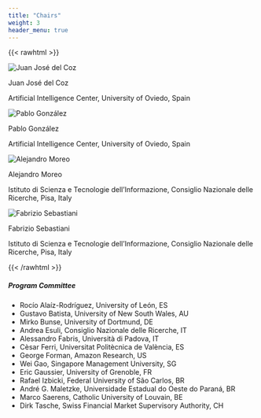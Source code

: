 ```yaml
---
title: "Chairs"
weight: 3
header_menu: true
---
```

{{< rawhtml >}}


<section class="organizers">
  <img src="https://www.aic.uniovi.es/juanjo/wp-content/uploads/sites/9/2020/02/fotoperfil-2.jpg" alt="Juan José del Coz" class="profile-pic">
  <div class="organizer-info">
  <p id="juan-jos-del-coz" class="organizer-name">Juan José del Coz</p>
  <p id="artificial-intelligence-center-university-of-oviedo-spain">Artificial Intelligence Center, University of Oviedo, Spain</p>
  </div>
</section>

<section class="organizers">

  <img src="https://scholar.googleusercontent.com/citations?view_op=view_photo&amp;user=09PnhhoAAAAJ&amp;citpid=1" alt="Pablo González" class="profile-pic"></p>
  <div class="organizer-info" >
    <p id="pablo-gonzlez" class="organizer-name">Pablo González</p>
    <p id="artificial-intelligence-center-university-of-oviedo-spain-1">Artificial Intelligence Center, University of Oviedo, Spain</p>
  </div>
</section>

<section class="organizers">

  <img src="https://scholar.googleusercontent.com/citations?view_op=view_photo&amp;user=4RIy5E4AAAAJ&amp;citpid=7" alt="Alejandro Moreo" class="profile-pic">
  <div class="organizer-info">
    <p id="alejandro-moreo" class="organizer-name">Alejandro Moreo</p>
    <p id="istituto-di-scienza-e-tecnologie-dellinformazione-consiglio-nazionale-delle-ricerche-pisa-italy">Istituto di Scienza e Tecnologie dell’Informazione, Consiglio Nazionale delle Ricerche, Pisa, Italy</p>
  </div>
</section>

<section class="organizers">
  <img src="https://scholar.googleusercontent.com/citations?view_op=view_photo&amp;user=WZBcZV4AAAAJ&amp;citpid=33" alt="Fabrizio Sebastiani" class="profile-pic">
  <div class="organizer-info">
    <p id="fabrizio-sebastiani" class="organizer-name">Fabrizio Sebastiani</h3>
    <p id="istituto-di-scienza-e-tecnologie-dellinformazione-consiglio-nazionale-delle-ricerche-pisa-italy-1">Istituto di Scienza e Tecnologie dell’Informazione, Consiglio Nazionale delle Ricerche, Pisa, Italy</p>
    </div>
</section>


{{< /rawhtml >}}


##### Program Committee

* Rocío Alaíz-Rodríguez, University of León, ES
* Gustavo Batista, University of New South Wales, AU
* Mirko Bunse, University of Dortmund, DE
* Andrea Esuli, Consiglio Nazionale delle Ricerche, IT
* Alessandro Fabris, Università di Padova, IT
* Cèsar Ferri, Universitat Politècnica de València, ES
* George Forman, Amazon Research, US
* Wei Gao, Singapore Management University, SG
* Eric Gaussier, University of Grenoble, FR
* Rafael Izbicki, Federal University of São Carlos, BR
* André G. Maletzke, Universidade Estadual do Oeste do Paraná, BR 
* Marco Saerens, Catholic University of Louvain, BE
* Dirk Tasche, Swiss Financial Market Supervisory Authority, CH
